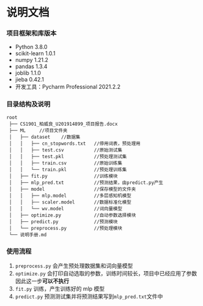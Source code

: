 # 说明文档

### 项目框架和库版本

- Python 3.8.0
- scikit-learn 1.0.1
- numpy  1.21.2
- pandas 1.3.4
- joblib 1.1.0
- jieba 0.42.1
- 开发工具：Pycharm Professional 2021.2.2

### 目录结构及说明

```
root
 ├── CS1901_柏威良_U201914899_项目报告.docx
 ├── ML		//项目文件夹
 │   ├── dataset	//数据集
 │   │   ├── cn_stopwords.txt	//停用词表，预处理用
 │   │   ├── test.csv			//原始测试集
 │   │   ├── test.pkl			//预处理测试集
 │   │   ├── train.csv			//原始训练集
 │   │   └── train.pkl			//预处理训练集
 │   ├── fit.py					//训练模块
 │   ├── mlp_pred.txt			//预测结果，由predict.py产生
 │   ├── model					//保存模型的文件夹
 │   │   ├── mlp.model			//多层感知机模型
 │   │   ├── scaler.model		//数据标准化模型
 │   │   └── wv.model			//词向量模型
 │   ├── optimize.py			//自动参数选择模块
 │   ├── predict.py				//预测模块
 │   └── preprocess.py			//预处理模块
 └── 说明手册.md
```

### 使用流程

1. `preprocess.py` 会产生预处理数据集和词向量模型
2. `optimize.py` 会打印自动选取的参数，训练时间较长，项目中已经应用了参数因此这一步**可以不执行**
3. `fit.py` 训练，产生训练好的 mlp 模型
4. `predict.py` 预测测试集并将预测结果写到`mlp_pred.txt`文件中